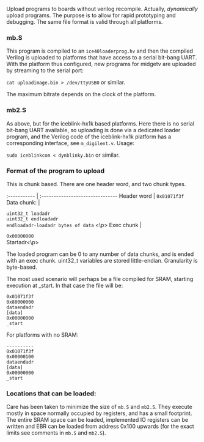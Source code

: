 Upload programs to boards without verilog recompile. Actually,
*dynamically* upload programs. The purpose is to allow for rapid
prototyping and debugging. The same file format is valid through all
platforms.

### mb.S

This program is compiled to an `ice40loaderprog.hv` and then the
compiled Verilog is uploaded to platforms that have access to a serial
bit-bang UART. With the platform thus configured, new programs for
midgetv are uploaded by streaming to the serial port:

`cat uploadimage.bin > /dev/ttyUSB0` or similar.

The maximum bitrate depends on the clock of the platform.

### mb2.S

As above, but for the iceblink-hx1k based platforms. Here there is no
serial bit-bang UART available, so uploading is done via a dedicated
loader program, and the Verilog code of the iceblink-hx1k platform has
a corresponding interface, see `m_digilent.v`. Usage:

`sudo iceblinkcom < dynblinky.bin` or similar.

### Format of the program to upload
This is chunk based. There are one header word, and two chunk types.

:----------- | :------------------------------- 
Header word  | `0x01071f3f`                     
Data chunk:  | <p>`uint32_t loadadr`<br>`uint32_t endloadadr`<br>`endloadadr-loadadr bytes of data` <\p>
Exec chunk   | <p>`0x00000000`<br>Startadr<\p>


The loaded program can be 0 to any number of data chunks,
and is ended with an exec chunk. uint32_t variables are stored
little-endian. Granularity is byte-based.


The most used scenario will perhaps be a file compiled for SRAM,
starting execution at _start. In that case the file will be:

    0x01071f3f 
    0x80000000 
    dataendadr 
    [data]     
    0x00000000 
    _start     

For platforms with no SRAM:

               
    ---------- 
    0x01071f3f 
    0x00000100 
    dataendadr 
    [data]     
    0x00000000 
    _start     

### Locations that can be loaded:

Care has been taken to minimize the size of `mb.S` and `mb2.S`. They
execute mostly in space normally occupied by registers, and has a
small footprint. The entire SRAM space can be loaded, implemented IO
registers can be written and EBR can be loaded from address 0x100
upwards (for the exact limits see comments in `mb.S` and `mb2.S`).

